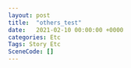 ```yaml
---
layout: post
title:  "others_test"
date:   2021-02-10 00:00:00 +0000
categories: Etc
Tags: Story Etc
SceneCode: []
---
```

